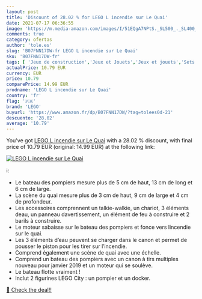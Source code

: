 ```yaml
---
layout: post
title: 'Discount of 28.02 % for LEGO L incendie sur Le Quai'
date: 2021-07-17 06:36:55
image: 'https://m.media-amazon.com/images/I/51EQgA7NPtS._SL500_._SL400_.jpg'
comments: true
category: ofertas
author: 'tole.es'
slug: 'B07FNN17DW-fr LEGO L incendie sur Le Quai'
sku: 'B07FNN17DW-fr'
tags: [ 'Jeux de construction','Jeux et Jouets','Jeux et jouets','Sets de jeux de construction','lego', ]
actualPrice: 10.79 EUR
currency: EUR
price: 10.79
comparePrice: 14.99 EUR
prodname: 'LEGO L incendie sur Le Quai'
country: 'fr'
flag: '🇫🇷'
brand: 'LEGO'
buyurl: 'https://www.amazon.fr/dp/B07FNN17DW/?tag=tolees0d-21'
descuento: '28.02'
average: '10.79'
---
```


You've got [LEGO L incendie sur Le Quai](https://www.amazon.fr/dp/B07FNN17DW/?tag=tolees0d-21) with a  28.02 % discount, with final price of 10.79 EUR (original: 14.99 EUR) at the following link:

[![LEGO L incendie sur Le Quai](https://m.media-amazon.com/images/I/51EQgA7NPtS._SL500_._SL400_.jpg)](https://www.amazon.fr/dp/B07FNN17DW/?tag=tolees0d-21)

ℹ️:

- Le bateau des pompiers mesure plus de 5 cm de haut, 13 cm de long et 6 cm de large.
- La scène du quai mesure plus de 3 cm de haut, 9 cm de large et 4 cm de profondeur.
- Les accessoires comprennent un talkie-walkie, un chariot, 3 éléments deau, un panneau davertissement, un élément de feu à construire et 2 barils à construire.
- Le moteur sabaisse sur le bateau des pompiers et fonce vers lincendie sur le quai.
- Les 3 éléments d’eau peuvent se charger dans le canon et permet de pousser le piston pour les tirer sur l’incendie.
- Comprend également une scène de quai avec une échelle.
- Comprend un bateau des pompiers avec un canon à tirs multiples nouveau pour janvier 2019 et un moteur qui se soulève.
- Le bateau flotte vraiment !
- Inclut 2 figurines LEGO City : un pompier et un docker.

[🛒 Check the deal!!](https://www.amazon.fr/dp/B07FNN17DW/?tag=tolees0d-21)
